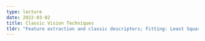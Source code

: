 ```yaml
---
type: lecture
date: 2022-03-02
title: Classic Vision Techniques
tldr: "Feature extraction and classic descriptors; Fitting: Least Square, RANSAC, Hough Voting"
---
```

